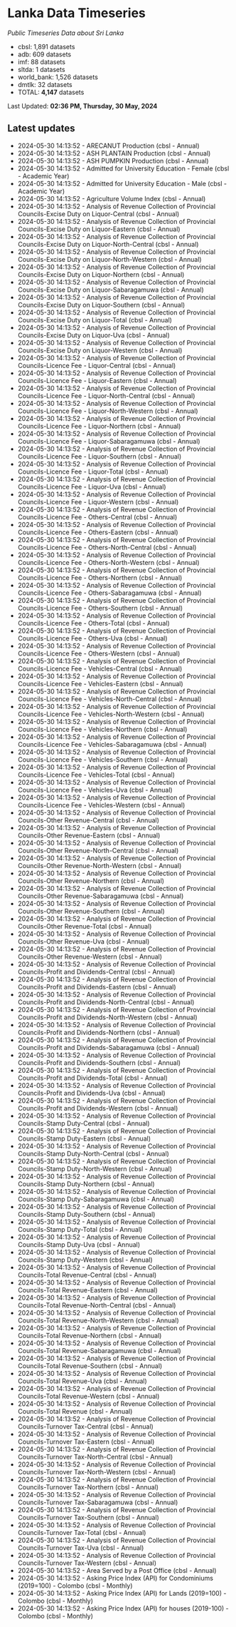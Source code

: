 # Lanka Data Timeseries
*Public Timeseries Data about Sri Lanka*

* cbsl: 1,891 datasets
* adb: 609 datasets
* imf: 88 datasets
* sltda: 1 datasets
* world_bank: 1,526 datasets
* dmtlk: 32 datasets
* TOTAL: **4,147** datasets

Last Updated: **02:36 PM, Thursday, 30 May, 2024**

## Latest updates

* 2024-05-30 14:13:52 - ARECANUT Production (cbsl - Annual)
* 2024-05-30 14:13:52 - ASH PLANTAIN Production (cbsl - Annual)
* 2024-05-30 14:13:52 - ASH PUMPKIN Production (cbsl - Annual)
* 2024-05-30 14:13:52 - Admitted for University Education - Female (cbsl - Academic Year)
* 2024-05-30 14:13:52 - Admitted for University Education - Male (cbsl - Academic Year)
* 2024-05-30 14:13:52 - Agriculture Volume Index (cbsl - Annual)
* 2024-05-30 14:13:52 - Analysis of Revenue Collection of Provincial Councils-Excise Duty on Liquor-Central (cbsl - Annual)
* 2024-05-30 14:13:52 - Analysis of Revenue Collection of Provincial Councils-Excise Duty on Liquor-Eastern (cbsl - Annual)
* 2024-05-30 14:13:52 - Analysis of Revenue Collection of Provincial Councils-Excise Duty on Liquor-North-Central (cbsl - Annual)
* 2024-05-30 14:13:52 - Analysis of Revenue Collection of Provincial Councils-Excise Duty on Liquor-North-Western (cbsl - Annual)
* 2024-05-30 14:13:52 - Analysis of Revenue Collection of Provincial Councils-Excise Duty on Liquor-Northern (cbsl - Annual)
* 2024-05-30 14:13:52 - Analysis of Revenue Collection of Provincial Councils-Excise Duty on Liquor-Sabaragamuwa (cbsl - Annual)
* 2024-05-30 14:13:52 - Analysis of Revenue Collection of Provincial Councils-Excise Duty on Liquor-Southern (cbsl - Annual)
* 2024-05-30 14:13:52 - Analysis of Revenue Collection of Provincial Councils-Excise Duty on Liquor-Total (cbsl - Annual)
* 2024-05-30 14:13:52 - Analysis of Revenue Collection of Provincial Councils-Excise Duty on Liquor-Uva (cbsl - Annual)
* 2024-05-30 14:13:52 - Analysis of Revenue Collection of Provincial Councils-Excise Duty on Liquor-Western (cbsl - Annual)
* 2024-05-30 14:13:52 - Analysis of Revenue Collection of Provincial Councils-Licence Fee - Liquor-Central (cbsl - Annual)
* 2024-05-30 14:13:52 - Analysis of Revenue Collection of Provincial Councils-Licence Fee - Liquor-Eastern (cbsl - Annual)
* 2024-05-30 14:13:52 - Analysis of Revenue Collection of Provincial Councils-Licence Fee - Liquor-North-Central (cbsl - Annual)
* 2024-05-30 14:13:52 - Analysis of Revenue Collection of Provincial Councils-Licence Fee - Liquor-North-Western (cbsl - Annual)
* 2024-05-30 14:13:52 - Analysis of Revenue Collection of Provincial Councils-Licence Fee - Liquor-Northern (cbsl - Annual)
* 2024-05-30 14:13:52 - Analysis of Revenue Collection of Provincial Councils-Licence Fee - Liquor-Sabaragamuwa (cbsl - Annual)
* 2024-05-30 14:13:52 - Analysis of Revenue Collection of Provincial Councils-Licence Fee - Liquor-Southern (cbsl - Annual)
* 2024-05-30 14:13:52 - Analysis of Revenue Collection of Provincial Councils-Licence Fee - Liquor-Total (cbsl - Annual)
* 2024-05-30 14:13:52 - Analysis of Revenue Collection of Provincial Councils-Licence Fee - Liquor-Uva (cbsl - Annual)
* 2024-05-30 14:13:52 - Analysis of Revenue Collection of Provincial Councils-Licence Fee - Liquor-Western (cbsl - Annual)
* 2024-05-30 14:13:52 - Analysis of Revenue Collection of Provincial Councils-Licence Fee - Others-Central (cbsl - Annual)
* 2024-05-30 14:13:52 - Analysis of Revenue Collection of Provincial Councils-Licence Fee - Others-Eastern (cbsl - Annual)
* 2024-05-30 14:13:52 - Analysis of Revenue Collection of Provincial Councils-Licence Fee - Others-North-Central (cbsl - Annual)
* 2024-05-30 14:13:52 - Analysis of Revenue Collection of Provincial Councils-Licence Fee - Others-North-Western (cbsl - Annual)
* 2024-05-30 14:13:52 - Analysis of Revenue Collection of Provincial Councils-Licence Fee - Others-Northern (cbsl - Annual)
* 2024-05-30 14:13:52 - Analysis of Revenue Collection of Provincial Councils-Licence Fee - Others-Sabaragamuwa (cbsl - Annual)
* 2024-05-30 14:13:52 - Analysis of Revenue Collection of Provincial Councils-Licence Fee - Others-Southern (cbsl - Annual)
* 2024-05-30 14:13:52 - Analysis of Revenue Collection of Provincial Councils-Licence Fee - Others-Total (cbsl - Annual)
* 2024-05-30 14:13:52 - Analysis of Revenue Collection of Provincial Councils-Licence Fee - Others-Uva (cbsl - Annual)
* 2024-05-30 14:13:52 - Analysis of Revenue Collection of Provincial Councils-Licence Fee - Others-Western (cbsl - Annual)
* 2024-05-30 14:13:52 - Analysis of Revenue Collection of Provincial Councils-Licence Fee - Vehicles-Central (cbsl - Annual)
* 2024-05-30 14:13:52 - Analysis of Revenue Collection of Provincial Councils-Licence Fee - Vehicles-Eastern (cbsl - Annual)
* 2024-05-30 14:13:52 - Analysis of Revenue Collection of Provincial Councils-Licence Fee - Vehicles-North-Central (cbsl - Annual)
* 2024-05-30 14:13:52 - Analysis of Revenue Collection of Provincial Councils-Licence Fee - Vehicles-North-Western (cbsl - Annual)
* 2024-05-30 14:13:52 - Analysis of Revenue Collection of Provincial Councils-Licence Fee - Vehicles-Northern (cbsl - Annual)
* 2024-05-30 14:13:52 - Analysis of Revenue Collection of Provincial Councils-Licence Fee - Vehicles-Sabaragamuwa (cbsl - Annual)
* 2024-05-30 14:13:52 - Analysis of Revenue Collection of Provincial Councils-Licence Fee - Vehicles-Southern (cbsl - Annual)
* 2024-05-30 14:13:52 - Analysis of Revenue Collection of Provincial Councils-Licence Fee - Vehicles-Total (cbsl - Annual)
* 2024-05-30 14:13:52 - Analysis of Revenue Collection of Provincial Councils-Licence Fee - Vehicles-Uva (cbsl - Annual)
* 2024-05-30 14:13:52 - Analysis of Revenue Collection of Provincial Councils-Licence Fee - Vehicles-Western (cbsl - Annual)
* 2024-05-30 14:13:52 - Analysis of Revenue Collection of Provincial Councils-Other Revenue-Central (cbsl - Annual)
* 2024-05-30 14:13:52 - Analysis of Revenue Collection of Provincial Councils-Other Revenue-Eastern (cbsl - Annual)
* 2024-05-30 14:13:52 - Analysis of Revenue Collection of Provincial Councils-Other Revenue-North-Central (cbsl - Annual)
* 2024-05-30 14:13:52 - Analysis of Revenue Collection of Provincial Councils-Other Revenue-North-Western (cbsl - Annual)
* 2024-05-30 14:13:52 - Analysis of Revenue Collection of Provincial Councils-Other Revenue-Northern (cbsl - Annual)
* 2024-05-30 14:13:52 - Analysis of Revenue Collection of Provincial Councils-Other Revenue-Sabaragamuwa (cbsl - Annual)
* 2024-05-30 14:13:52 - Analysis of Revenue Collection of Provincial Councils-Other Revenue-Southern (cbsl - Annual)
* 2024-05-30 14:13:52 - Analysis of Revenue Collection of Provincial Councils-Other Revenue-Total (cbsl - Annual)
* 2024-05-30 14:13:52 - Analysis of Revenue Collection of Provincial Councils-Other Revenue-Uva (cbsl - Annual)
* 2024-05-30 14:13:52 - Analysis of Revenue Collection of Provincial Councils-Other Revenue-Western (cbsl - Annual)
* 2024-05-30 14:13:52 - Analysis of Revenue Collection of Provincial Councils-Profit and Dividends-Central (cbsl - Annual)
* 2024-05-30 14:13:52 - Analysis of Revenue Collection of Provincial Councils-Profit and Dividends-Eastern (cbsl - Annual)
* 2024-05-30 14:13:52 - Analysis of Revenue Collection of Provincial Councils-Profit and Dividends-North-Central (cbsl - Annual)
* 2024-05-30 14:13:52 - Analysis of Revenue Collection of Provincial Councils-Profit and Dividends-North-Western (cbsl - Annual)
* 2024-05-30 14:13:52 - Analysis of Revenue Collection of Provincial Councils-Profit and Dividends-Northern (cbsl - Annual)
* 2024-05-30 14:13:52 - Analysis of Revenue Collection of Provincial Councils-Profit and Dividends-Sabaragamuwa (cbsl - Annual)
* 2024-05-30 14:13:52 - Analysis of Revenue Collection of Provincial Councils-Profit and Dividends-Southern (cbsl - Annual)
* 2024-05-30 14:13:52 - Analysis of Revenue Collection of Provincial Councils-Profit and Dividends-Total (cbsl - Annual)
* 2024-05-30 14:13:52 - Analysis of Revenue Collection of Provincial Councils-Profit and Dividends-Uva (cbsl - Annual)
* 2024-05-30 14:13:52 - Analysis of Revenue Collection of Provincial Councils-Profit and Dividends-Western (cbsl - Annual)
* 2024-05-30 14:13:52 - Analysis of Revenue Collection of Provincial Councils-Stamp Duty-Central (cbsl - Annual)
* 2024-05-30 14:13:52 - Analysis of Revenue Collection of Provincial Councils-Stamp Duty-Eastern (cbsl - Annual)
* 2024-05-30 14:13:52 - Analysis of Revenue Collection of Provincial Councils-Stamp Duty-North-Central (cbsl - Annual)
* 2024-05-30 14:13:52 - Analysis of Revenue Collection of Provincial Councils-Stamp Duty-North-Western (cbsl - Annual)
* 2024-05-30 14:13:52 - Analysis of Revenue Collection of Provincial Councils-Stamp Duty-Northern (cbsl - Annual)
* 2024-05-30 14:13:52 - Analysis of Revenue Collection of Provincial Councils-Stamp Duty-Sabaragamuwa (cbsl - Annual)
* 2024-05-30 14:13:52 - Analysis of Revenue Collection of Provincial Councils-Stamp Duty-Southern (cbsl - Annual)
* 2024-05-30 14:13:52 - Analysis of Revenue Collection of Provincial Councils-Stamp Duty-Total (cbsl - Annual)
* 2024-05-30 14:13:52 - Analysis of Revenue Collection of Provincial Councils-Stamp Duty-Uva (cbsl - Annual)
* 2024-05-30 14:13:52 - Analysis of Revenue Collection of Provincial Councils-Stamp Duty-Western (cbsl - Annual)
* 2024-05-30 14:13:52 - Analysis of Revenue Collection of Provincial Councils-Total Revenue-Central (cbsl - Annual)
* 2024-05-30 14:13:52 - Analysis of Revenue Collection of Provincial Councils-Total Revenue-Eastern (cbsl - Annual)
* 2024-05-30 14:13:52 - Analysis of Revenue Collection of Provincial Councils-Total Revenue-North-Central (cbsl - Annual)
* 2024-05-30 14:13:52 - Analysis of Revenue Collection of Provincial Councils-Total Revenue-North-Western (cbsl - Annual)
* 2024-05-30 14:13:52 - Analysis of Revenue Collection of Provincial Councils-Total Revenue-Northern (cbsl - Annual)
* 2024-05-30 14:13:52 - Analysis of Revenue Collection of Provincial Councils-Total Revenue-Sabaragamuwa (cbsl - Annual)
* 2024-05-30 14:13:52 - Analysis of Revenue Collection of Provincial Councils-Total Revenue-Southern (cbsl - Annual)
* 2024-05-30 14:13:52 - Analysis of Revenue Collection of Provincial Councils-Total Revenue-Uva (cbsl - Annual)
* 2024-05-30 14:13:52 - Analysis of Revenue Collection of Provincial Councils-Total Revenue-Western (cbsl - Annual)
* 2024-05-30 14:13:52 - Analysis of Revenue Collection of Provincial Councils-Total Revenue (cbsl - Annual)
* 2024-05-30 14:13:52 - Analysis of Revenue Collection of Provincial Councils-Turnover Tax-Central (cbsl - Annual)
* 2024-05-30 14:13:52 - Analysis of Revenue Collection of Provincial Councils-Turnover Tax-Eastern (cbsl - Annual)
* 2024-05-30 14:13:52 - Analysis of Revenue Collection of Provincial Councils-Turnover Tax-North-Central (cbsl - Annual)
* 2024-05-30 14:13:52 - Analysis of Revenue Collection of Provincial Councils-Turnover Tax-North-Western (cbsl - Annual)
* 2024-05-30 14:13:52 - Analysis of Revenue Collection of Provincial Councils-Turnover Tax-Northern (cbsl - Annual)
* 2024-05-30 14:13:52 - Analysis of Revenue Collection of Provincial Councils-Turnover Tax-Sabaragamuwa (cbsl - Annual)
* 2024-05-30 14:13:52 - Analysis of Revenue Collection of Provincial Councils-Turnover Tax-Southern (cbsl - Annual)
* 2024-05-30 14:13:52 - Analysis of Revenue Collection of Provincial Councils-Turnover Tax-Total (cbsl - Annual)
* 2024-05-30 14:13:52 - Analysis of Revenue Collection of Provincial Councils-Turnover Tax-Uva (cbsl - Annual)
* 2024-05-30 14:13:52 - Analysis of Revenue Collection of Provincial Councils-Turnover Tax-Western (cbsl - Annual)
* 2024-05-30 14:13:52 - Area Served by a Post Office (cbsl - Annual)
* 2024-05-30 14:13:52 - Asking Price Index (API) for Condominiums (2019=100) - Colombo (cbsl - Monthly)
* 2024-05-30 14:13:52 - Asking Price Index (API) for Lands (2019=100) - Colombo (cbsl - Monthly)
* 2024-05-30 14:13:52 - Asking Price Index (API) for houses (2019-100) - Colombo (cbsl - Monthly)